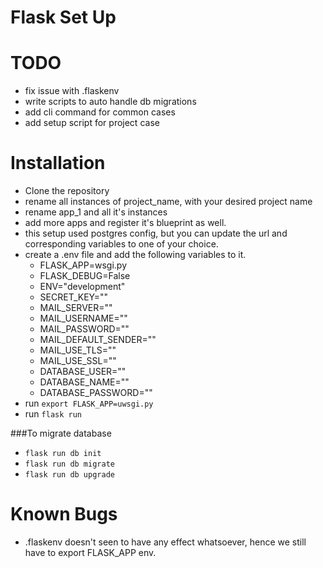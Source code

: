 # Flask Set Up

# TODO

- fix issue with .flaskenv
- write scripts to auto handle db migrations
- add cli command for common cases
- add setup script for project case

# Installation

- Clone the repository
- rename all instances of project_name, with your desired project name
- rename app_1 and all it's instances
- add more apps and register it's blueprint as well.
- this setup used postgres config, but you can update the url and corresponding variables to one of your choice.
- create a .env file and add the following variables to it.
    - FLASK_APP=wsgi.py
    - FLASK_DEBUG=False
    - ENV="development"
    - SECRET_KEY=""
    - MAIL_SERVER=""
    - MAIL_USERNAME=""
    - MAIL_PASSWORD=""
    - MAIL_DEFAULT_SENDER=""
    - MAIL_USE_TLS=""
    - MAIL_USE_SSL=""
    - DATABASE_USER=""
    - DATABASE_NAME=""
    - DATABASE_PASSWORD=""
- run `export FLASK_APP=uwsgi.py`
- run `flask run`

###To migrate database

- `flask run db init`
- `flask run db migrate`
- `flask run db upgrade`  

# Known Bugs

- .flaskenv doesn't seen to have any effect whatsoever, hence we still have to export FLASK_APP env.
